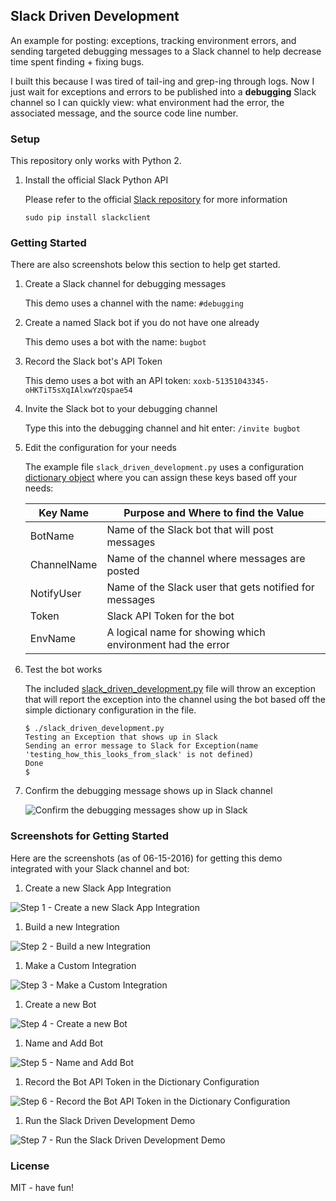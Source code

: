 ## Slack Driven Development

An example for posting: exceptions, tracking environment errors, and sending targeted debugging messages to a Slack channel to help decrease time spent finding + fixing bugs.

I built this because I was tired of tail-ing and grep-ing through logs. Now I just wait for exceptions and errors to be published into a **debugging** Slack channel so I can quickly view: what environment had the error, the associated message, and the source code line number.

### Setup

This repository only works with Python 2.

1. Install the official Slack Python API 

    Please refer to the official [Slack repository](https://github.com/slackhq/python-slackclient) for more information

    ```
    sudo pip install slackclient
    ```

### Getting Started

There are also screenshots below this section to help get started.

1. Create a Slack channel for debugging messages

    This demo uses a channel with the name: ```#debugging```

1. Create a named Slack bot if you do not have one already

    This demo uses a bot with the name: ```bugbot```

1. Record the Slack bot's API Token

    This demo uses a bot with an API token: ```xoxb-51351043345-oHKTiT5sXqIAlxwYzQspae54```
    
1. Invite the Slack bot to your debugging channel

    Type this into the debugging channel and hit enter: ```/invite bugbot```

1. Edit the configuration for your needs

    The example file ```slack_driven_development.py``` uses a configuration [dictionary object](https://github.com/jay-johnson/slack-driven-development/blob/78ced381ce1a1594e735943a8a9ab145425fe7d1/slack_driven_development.py#L5-L11) where you can assign these keys based off your needs:

    | Key Name    | Purpose and Where to find the Value                        |
    | ----------- | ---------------------------------------------------------- |
    | BotName     | Name of the Slack bot that will post messages              |
    | ChannelName | Name of the channel where messages are posted              |
    | NotifyUser  | Name of the Slack user that gets notified for messages     |
    | Token       | Slack API Token for the bot                                |
    | EnvName     | A logical name for showing which environment had the error |

1. Test the bot works

    The included [slack_driven_development.py](https://github.com/jay-johnson/slack-driven-development/blob/master/slack_driven_development.py) file will throw an exception that will report the exception into the channel using the bot based off the simple dictionary configuration in the file.

    ```
    $ ./slack_driven_development.py 
    Testing an Exception that shows up in Slack
    Sending an error message to Slack for Exception(name 'testing_how_this_looks_from_slack' is not defined)
    Done
    $
    ```

1. Confirm the debugging message shows up in Slack channel

    ![Confirm the debugging messages show up in Slack](./images/07SlackDrivenDevelopmentExample.png)

### Screenshots for Getting Started

Here are the screenshots (as of 06-15-2016) for getting this demo integrated with your Slack channel and bot:

1. Create a new Slack App Integration

![Step 1 - Create a new Slack App Integration](./images/01SlackAddANewIntegration.png)


1. Build a new Integration

![Step 2 - Build a new Integration](./images/02SlackBuild.png)


1. Make a Custom Integration

![Step 3 - Make a Custom Integration](./images/03SlackMakeCustomIntegration.png)


1. Create a new Bot

![Step 4 - Create a new Bot](./images/04SlackBotCreateNewBot.png)


1. Name and Add Bot

![Step 5 - Name and Add Bot](./images/05SlackNameAndAddBot.png)


1. Record the Bot API Token in the Dictionary Configuration

![Step 6 - Record the Bot API Token in the Dictionary Configuration](./images/06SlackRecordBotAPIToken.png)


1. Run the Slack Driven Development Demo

![Step 7 - Run the Slack Driven Development Demo](./images/07SlackDrivenDevelopmentExample.png)


### License

MIT - have fun!


